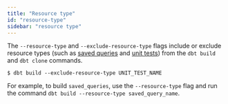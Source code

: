 ```yaml
---
title: "Resource type"
id: "resource-type"
sidebar: "resource type"
---
```


The `--resource-type` and `--exclude-resource-type` flags include or exclude resource types (such as [saved queries](/docs/build/saved-queries) and [unit tests](/docs/build/unit-tests)) from the `dbt build` and `dbt clone` commands.

<File name='Usage'>

```text
$ dbt build --exclude-resource-type UNIT_TEST_NAME

```

</File>

For example, to build `saved_queries`, use the `--resource-type` flag and run the command `dbt build --resource-type saved_query_name`.

